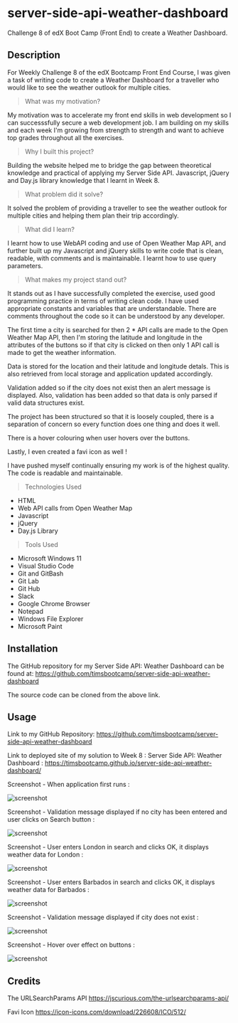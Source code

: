 # server-side-api-weather-dashboard
Challenge 8 of edX Boot Camp (Front End) to create a Weather Dashboard.

## Description

For Weekly Challenge 8 of the edX Bootcamp Front End Course, I was given a task of writing code to create a Weather Dashboard
for a traveller who would like to see the weather outlook for multiple cities.


> What was my motivation?

My motivation was to accelerate my front end skills in web development so I can successsfully secure a web development job. 
I am building on my skills and each week I'm growing from strength to strength and want to achieve top grades throughout 
all the exercises.


>Why I built this project?

Building the website helped me to bridge the gap between theoretical knowledge and practical of applying
my Server Side API. Javascript, jQuery and Day.js library knowledge that I learnt in Week 8.


> What problem did it solve?

It solved the problem of providing a traveller to see the weather outlook for multiple cities
and helping them plan their trip accordingly.


> What did I learn?

I learnt how to use WebAPI coding and use of Open Weather Map API, and further built up my Javascript and jQuery skills to write code that is clean, readable, with comments and is maintainable.  I learnt how to use query parameters.

> What makes my project stand out? 

It stands out as I have successfully completed the exercise, used good programming practice in terms of writing clean code.
I have used appropriate constants and variables that are understandable. There are comments throughout the code so it can be understood by any developer.  

The first time a city is searched for then 2 * API calls are made to the Open Weather Map API, then I'm storing the latitude
and longitude in the attributes of the buttons so if that city is clicked on then only 1 API call is made to get the weather information.

Data is stored for the location and their latitude and longitude detals. This is also retrieved from local storage and application
updated accordingly.

Validation added so if the city does not exist then an alert message is displayed. Also, validation has been added so that 
data is only parsed if valid data structures exist. 

The project has been structured so that it is loosely coupled, there is a separation of concern so every function does one thing
and does it well.

There is a hover colouring when user hovers over the buttons.

Lastly, I even created a favi icon as well !

I have pushed myself continually ensuring my work is of the highest quality. The code is readable and maintainable. 


> Technologies Used

* HTML
* Web API calls from Open Weather Map
* Javascript
* jQuery
* Day.js Library


> Tools Used

* Microsoft Windows 11
* Visual Studio Code
* Git and GitBash
* Git Lab
* Git Hub
* Slack
* Google Chrome Browser
* Notepad
* Windows File Explorer
* Microsoft Paint



## Installation

The GitHub repository for my Server Side API: Weather Dashboard can be found at: 
https://github.com/timsbootcamp/server-side-api-weather-dashboard

The source code can be cloned from the above link. 


## Usage

Link to my GitHub Repository: https://github.com/timsbootcamp/server-side-api-weather-dashboard

Link to deployed site of my solution to Week 8 : Server Side API: Weather Dashboard : 
https://timsbootcamp.github.io/server-side-api-weather-dashboard/

Screenshot - When application first runs :

![screenshot](screenshot.png)


Screenshot - Validation message displayed if no city has been entered and user clicks on Search button :

![screenshot](screenshot02.png)


Screenshot - User enters London in search and clicks OK, it displays weather data for London :

![screenshot](screenshot03.png)


Screenshot - User enters Barbados in search and clicks OK, it displays weather data for Barbados :

![screenshot](screenshot04.png)


Screenshot - Validation message displayed if city does not exist :

![screenshot](screenshot05.png)


Screenshot - Hover over effect on buttons :

![screenshot](screenshot06.png)




## Credits

The URLSearchParams API
https://jscurious.com/the-urlsearchparams-api/


Favi Icon
https://icon-icons.com/download/226608/ICO/512/

